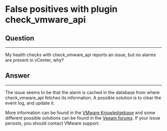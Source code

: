 # False positives with plugin check\_vmware\_api

## Question

* * * * *

My health checks with check\_vmware\_api reports an issue, but no alarms are present in vCenter, why?

## Answer

* * * * *

The issue seems to be that the alarm is cached in the database from where check\_vmware\_api fetches its information. A possible solution is to clear the event log, and update it.

More information can be found in the [VMware Knowledgebase](https://kb.vmware.com/selfservice/microsites/search.do?language=en_US&cmd=displayKC&externalId=2061093) and some different possible solutions can be found in the [Veeam forums](https://forums.veeam.com/monitoring-f5/v5-false-alarm-host-hardware-sensor-status-changed-t5366-15.html). If your issue persists, you should contact VMware support.
